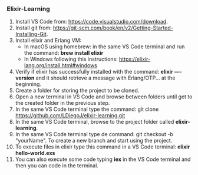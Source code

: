 ### Elixir-Learning

1. Install VS Code from: https://code.visualstudio.com/download.
2. Install git from: https://git-scm.com/book/en/v2/Getting-Started-Installing-Git.
3. Install elixir and Erlang VM:
   - In macOS using homebrew: in the same VS Code terminal and run the command: **brew install elixir**
   - In Windows following this instructions: https://elixir-lang.org/install.html#windows
4. Verify if elixir has successfully installed with the command: **elixir —-version** and it should retrieve a message with Erlang/OTP... at the beginning.
5. Create a folder for storing the project to be cloned.
6. Open a new terminal in VS Code and browse between folders until get to the created folder in the previous step.
7. In the same VS Code terminal type the command: git clone https://github.com/LDiegoJ/elixir-learning.git
8. In the same VS Code terminal, browse to the project folder called **elixir-learning**.
9. In the same VS Code terminal type de command: git checkout -b "yourName". To create a new branch and start using the project.
10. To execute files in elixir type this command in a VS Code terminal: **elixir hello-world.exs**
11. You can also execute some code typing **iex** in the VS Code terminal and then you can code in the terminal.
